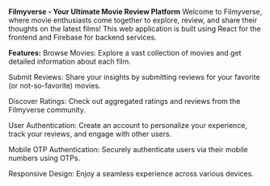 **Filmyverse - Your Ultimate Movie Review Platform**
Welcome to Filmyverse, where movie enthusiasts come together to explore, review, and share their thoughts on the latest films! This web application is built using React for the frontend and Firebase for backend services.

**Features:**
Browse Movies: Explore a vast collection of movies and get detailed information about each film.

Submit Reviews: Share your insights by submitting reviews for your favorite (or not-so-favorite) movies.

Discover Ratings: Check out aggregated ratings and reviews from the Filmyverse community.

User Authentication: Create an account to personalize your experience, track your reviews, and engage with other users.

Mobile OTP Authentication: Securely authenticate users via their mobile numbers using OTPs.

Responsive Design: Enjoy a seamless experience across various devices.
